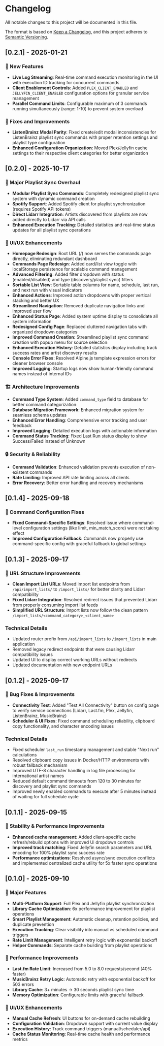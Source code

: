 # Changelog

All notable changes to this project will be documented in this file.

The format is based on [Keep a Changelog](https://keepachangelog.com/en/1.0.0/),
and this project adheres to [Semantic Versioning](https://semver.org/spec/v2.0.0.html).

## [0.2.1] - 2025-01-21

### 🚀 New Features
- **Live Log Streaming**: Real-time command execution monitoring in the UI with execution ID tracking for concurrent commands
- **Client Enablement Controls**: Added `PLEX_CLIENT_ENABLED` and `JELLYFIN_CLIENT_ENABLED` configuration options for granular service management
- **Parallel Command Limits**: Configurable maximum of 3 commands running simultaneously (range: 1-10) to prevent system overload

### 🔧 Fixes and Improvements
- **ListenBrainz Modal Parity**: Fixed create/edit modal inconsistencies for ListenBrainz playlist sync commands with proper retention settings and playlist type configuration
- **Enhanced Configuration Organization**: Moved Plex/Jellyfin cache settings to their respective client categories for better organization

## [0.2.0] - 2025-10-17

### 🎵 Major Playlist Sync Overhaul
- **Modular Playlist Sync Commands**: Completely redesigned playlist sync system with dynamic command creation
- **Spotify Support**: Added Spotify client for playlist synchronization (requires Spotify API tokens)
- **Direct Lidarr Integration**: Artists discovered from playlists are now added directly to Lidarr via API calls
- **Enhanced Execution Tracking**: Detailed statistics and real-time status updates for all playlist sync operations

### 🎨 UI/UX Enhancements
- **Homepage Redesign**: Root URL (/) now serves the commands page directly, eliminating redundant dashboard
- **Commands Page Redesign**: Added card/list view toggle with localStorage persistence for scalable command management
- **Advanced Filtering**: Added filter dropdown with status (enabled/disabled) and type (discovery/playlist sync) filters
- **Sortable List View**: Sortable table columns for name, schedule, last run, and next run with visual indicators
- **Enhanced Actions**: Improved action dropdowns with proper vertical stacking and better UX
- **Streamlined Navigation**: Removed duplicate navigation links and improved user flow
- **Enhanced Status Page**: Added system uptime display to consolidate all system information
- **Redesigned Config Page**: Replaced cluttered navigation tabs with organized dropdown categories
- **Improved Command Creation**: Streamlined playlist sync command creation with popup menu for source selection
- **Enhanced Execution History**: Detailed statistics display including track success rates and artist discovery results
- **Console Error Fixes**: Resolved Alpine.js template expression errors for cleaner browser console
- **Improved Logging**: Startup logs now show human-friendly command names instead of internal IDs

### 🏗️ Architecture Improvements
- **Command Type System**: Added `command_type` field to database for better command categorization
- **Database Migration Framework**: Enhanced migration system for seamless schema updates
- **Enhanced Error Handling**: Comprehensive error tracking and user feedback
- **Improved Logging**: Detailed execution logs with actionable information
- **Command Status Tracking**: Fixed Last Run status display to show Success/Failed instead of Unknown

### 🔒 Security & Reliability
- **Command Validation**: Enhanced validation prevents execution of non-existent commands
- **Rate Limiting**: Improved API rate limiting across all clients
- **Error Recovery**: Better error handling and recovery mechanisms

## [0.1.4] - 2025-09-18

### 🔧 Command Configuration Fixes
- **Fixed Command-Specific Settings**: Resolved issue where command-level configuration settings (like limit, min_match_score) were not taking effect
- **Improved Configuration Fallback**: Commands now properly use command-specific config with graceful fallback to global settings

## [0.1.3] - 2025-09-17

### 🔧 URL Structure Improvements
- **Clean Import List URLs**: Moved import list endpoints from `/api/import_lists/` to `/import_lists/` for better clarity and Lidarr compatibility
- **Fixed Lidarr Integration**: Resolved redirect issues that prevented Lidarr from properly consuming import list feeds
- **Simplified URL Structure**: Import lists now follow the clean pattern `/import_lists/<command_category>_<client_name>`

### Technical Details
- Updated router prefix from `/api/import_lists` to `/import_lists` in main application
- Removed legacy redirect endpoints that were causing Lidarr compatibility issues
- Updated UI to display correct working URLs without redirects
- Updated documentation with new endpoint URLs

## [0.1.2] - 2025-09-17

### 🔧 Bug Fixes & Improvements
- **Connectivity Test**: Added "Test All Connectivity" button on config page to verify service connections (Lidarr, Last.fm, Plex, Jellyfin, ListenBrainz, MusicBrainz)
- **Scheduler & UI Fixes**: Fixed command scheduling reliability, clipboard copy functionality, and character encoding issues

### Technical Details
- Fixed scheduler `last_run` timestamp management and stable "Next run" calculations
- Resolved clipboard copy issues in Docker/HTTP environments with robust fallback mechanism
- Improved UTF-8 character handling in log file processing for international artist names
- Reduced default command timeouts from 120 to 30 minutes for discovery and playlist sync commands
- Improved newly enabled commands to execute after 5 minutes instead of waiting for full schedule cycle

## [0.1.1] - 2025-09-15

### 🔧 Stability & Performance Improvements
- **Enhanced cache management**: Added client-specific cache refresh/rebuild options with improved UI dropdown controls
- **Improved track matching**: Fixed Jellyfin search parameters and URL encoding for 100% playlist sync success rate
- **Performance optimizations**: Resolved async/sync execution conflicts and implemented centralized cache utility for 5x faster sync operations

## [0.1.0] - 2025-09-10

### 🎉 Major Features
- **Multi-Platform Support**: Full Plex and Jellyfin playlist synchronization
- **Library Cache Optimization**: 6x performance improvement for playlist operations
- **Smart Playlist Management**: Automatic cleanup, retention policies, and duplicate prevention
- **Execution Tracking**: Clear visibility into manual vs scheduled command triggers
- **Rate Limit Management**: Intelligent retry logic with exponential backoff
- **Helper Commands**: Separate cache building from playlist operations

### 🚀 Performance Improvements
- **Last.fm Rate Limit**: Increased from 5.0 to 8.0 requests/second (40% faster)
- **MusicBrainz Retry Logic**: Automatic retry with exponential backoff for 503 errors
- **Library Cache**: 3+ minutes → 30 seconds playlist sync time
- **Memory Optimization**: Configurable limits with graceful fallback

### 🔧 UI/UX Enhancements
- **Manual Cache Refresh**: UI buttons for on-demand cache rebuilding
- **Configuration Validation**: Dropdown support with current value display
- **Execution History**: Track command triggers (manual/scheduler/api)
- **Cache Status Monitoring**: Real-time cache health and performance metrics